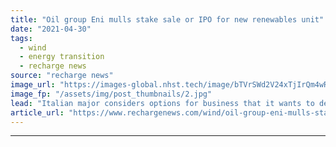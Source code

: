 ```yaml
---
title: "Oil group Eni mulls stake sale or IPO for new renewables unit"
date: "2021-04-30"
tags: 
  - wind
  - energy transition
  - recharge news
source: "recharge news"
image_url: "https://images-global.nhst.tech/image/bTVrSWd2V24xTjIrQm4wRkQzS0pCeEZqenpZalNOdnY0U2VKL0RFamdIbz0=/nhst/binary/0d5d6e7bd142c27fbcb76ffac074753f"
image_fp: "/assets/img/post_thumbnails/2.jpg"
lead: "Italian major considers options for business that it wants to develop more than 5GW by 2025"
article_url: "https://www.rechargenews.com/wind/oil-group-eni-mulls-stake-sale-or-ipo-for-new-renewables-unit/2-1-1003717"
---
```


---
